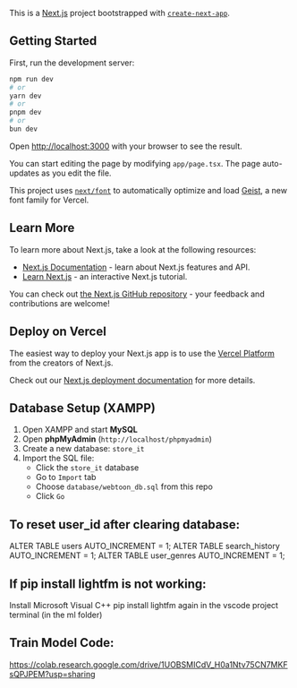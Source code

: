 This is a [Next.js](https://nextjs.org) project bootstrapped with [`create-next-app`](https://nextjs.org/docs/app/api-reference/cli/create-next-app).

## Getting Started

First, run the development server:

```bash
npm run dev
# or
yarn dev
# or
pnpm dev
# or
bun dev
```

Open [http://localhost:3000](http://localhost:3000) with your browser to see the result.

You can start editing the page by modifying `app/page.tsx`. The page auto-updates as you edit the file.

This project uses [`next/font`](https://nextjs.org/docs/app/building-your-application/optimizing/fonts) to automatically optimize and load [Geist](https://vercel.com/font), a new font family for Vercel.

## Learn More

To learn more about Next.js, take a look at the following resources:

- [Next.js Documentation](https://nextjs.org/docs) - learn about Next.js features and API.
- [Learn Next.js](https://nextjs.org/learn) - an interactive Next.js tutorial.

You can check out [the Next.js GitHub repository](https://github.com/vercel/next.js) - your feedback and contributions are welcome!

## Deploy on Vercel

The easiest way to deploy your Next.js app is to use the [Vercel Platform](https://vercel.com/new?utm_medium=default-template&filter=next.js&utm_source=create-next-app&utm_campaign=create-next-app-readme) from the creators of Next.js.

Check out our [Next.js deployment documentation](https://nextjs.org/docs/app/building-your-application/deploying) for more details.

## Database Setup (XAMPP)
1. Open XAMPP and start **MySQL**
2. Open **phpMyAdmin** (`http://localhost/phpmyadmin`)
3. Create a new database: `store_it`
4. Import the SQL file:
   - Click the `store_it` database
   - Go to `Import` tab
   - Choose `database/webtoon_db.sql` from this repo
   - Click `Go`

## To reset user_id after clearing database:
ALTER TABLE users AUTO_INCREMENT = 1;
ALTER TABLE search_history AUTO_INCREMENT = 1;
ALTER TABLE user_genres AUTO_INCREMENT = 1;


## If pip install lightfm is not working:
Install Microsoft Visual C++
pip install lightfm again in the vscode project terminal (in the ml folder)


## Train Model Code:
https://colab.research.google.com/drive/1UOBSMICdV_H0a1Ntv75CN7MKFsQPJPEM?usp=sharing